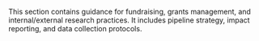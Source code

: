 This section contains guidance for fundraising, grants management, and internal/external research practices. It includes pipeline strategy, impact reporting, and data collection protocols.

